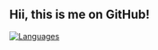 ## Hii, this is me on GitHub! 

[![Languages](https://github-readme-stats.vercel.app/api/top-langs/?username=shrued&theme=dark&langs_count=20&count_weight=5&size_weight=1&hide_progress=true&custom_title=Shruti's%20GitHub%20Languages)](https://github.com/anuraghazra/github-readme-stats)
